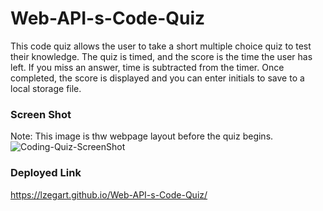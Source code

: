 # Web-API-s-Code-Quiz

This code quiz allows the user to take a short multiple choice quiz to test their knowledge.
The quiz is timed, and the score is the time the user has left.
If you miss an answer, time is subtracted from the timer.
Once completed, the score is displayed and you can enter initials to save to a local storage file.  


### Screen Shot
Note: This image is thw webpage layout before the quiz begins.
![Coding-Quiz-ScreenShot](https://user-images.githubusercontent.com/71571952/97794774-3a8bb200-1bbb-11eb-883f-3bfe8f80173a.png)


### Deployed Link
https://lzegart.github.io/Web-API-s-Code-Quiz/